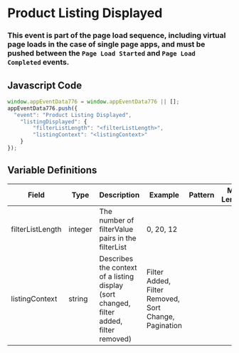 # Product Listing Displayed

### This event is part of the page load sequence, including virtual page loads in the case of single page apps, and must be pushed between the `Page Load Started` and `Page Load Completed` events.

## Javascript Code
```js
window.appEventData776 = window.appEventData776 || [];
appEventData776.push({
  "event": "Product Listing Displayed",
    "listingDisplayed": {
        "filterListLength": "<filterListLength>",
        "listingContext": "<listingContext>"
    }
});
```

## Variable Definitions

|Field|Type|Description|Example|Pattern|Min Length|Max Length|Minimum|Maximum|Multiple Of|
| --- | --- | --- | --- | --- | --- | --- | --- | --- | --- |
|filterListLength|integer|The number of filterValue pairs in the filterList|0, 20, 12||||0|||
|listingContext|string|Describes the context of a listing display \(sort changed, filter added, filter removed\)|Filter Added, Filter Removed, Sort Change, Pagination|||||||
